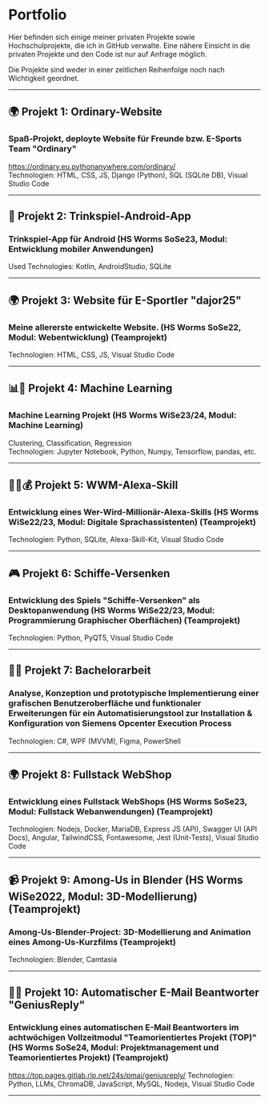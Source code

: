 # Portfolio
Hier befinden sich einige meiner privaten Projekte sowie Hochschulprojekte, die ich in GitHub verwalte. Eine nähere Einsicht in die privaten Projekte und den Code ist nur auf Anfrage möglich.

Die Projekte sind weder in einer zeitlichen Reihenfolge noch nach Wichtigkeit geordnet.

  
---

  
## 🌍 Projekt 1: Ordinary-Website
### Spaß-Projekt, deployte Website für Freunde bzw. E-Sports Team "Ordinary"
https://ordinary.eu.pythonanywhere.com/ordinary/  
Technologien: HTML, CSS, JS, Django (Python), SQL (SQLite DB), Visual Studio Code

  
---

  

## 🍻 Projekt 2: Trinkspiel-Android-App
### Trinkspiel-App für Android (HS Worms SoSe23, Modul: Entwicklung mobiler Anwendungen)
Used Technologies: Kotlin, AndroidStudio, SQLite

  
---

  

## 🌍 Projekt 3: Website für E-Sportler "dajor25"
### Meine allererste entwickelte Website. (HS Worms SoSe22, Modul: Webentwicklung) (Teamprojekt)
Technologien: HTML, CSS, JS, Visual Studio Code

  
---

  

## 📊🤖 Projekt 4: Machine Learning
### Machine Learning Projekt (HS Worms WiSe23/24, Modul: Machine Learning)
Clustering, Classification, Regression  
Technologien: Jupyter Notebook, Python, Numpy, Tensorflow, pandas, etc.

  
---

  

## 🤖🎤💰 Projekt 5: WWM-Alexa-Skill
### Entwicklung eines Wer-Wird-Millionär-Alexa-Skills (HS Worms WiSe22/23, Modul: Digitale Sprachassistenten) (Teamprojekt)
Technologien: Python, SQLite, Alexa-Skill-Kit, Visual Studio Code

  
---

  

## 🎮 Projekt 6: Schiffe-Versenken 
### Entwicklung des Spiels "Schiffe-Versenken" als Desktopanwendung (HS Worms WiSe22/23, Modul: Programmierung Graphischer Oberflächen) (Teamprojekt)
Technologien: Python, PyQT5, Visual Studio Code

  
---

  

## ✍🏻 Projekt 7: Bachelorarbeit  
### Analyse, Konzeption und prototypische Implementierung einer grafischen Benutzeroberfläche und funktionaler Erweiterungen für ein Automatisierungstool zur Installation & Konfiguration von Siemens Opcenter Execution Process
Technologien: C#, WPF (MVVM), Figma, PowerShell

  
---

  

## 🌍 Projekt 8: Fullstack WebShop
### Entwicklung eines Fullstack WebShops (HS Worms SoSe23, Modul: Fullstack Webanwendungen) (Teamprojekt)
Technologien: Nodejs, Docker, MariaDB, Express JS (API), Swagger UI (API Docs), Angular, TailwindCSS, Fontawesome, Jest (Unit-Tests), Visual Studio Code

  
---

  

## 📹 Projekt 9: Among-Us in Blender (HS Worms WiSe2022, Modul: 3D-Modellierung) (Teamprojekt)
### Among-Us-Blender-Project: 3D-Modellierung and Animation eines Among-Us-Kurzfilms (Teamprojekt)
Technologien: Blender, Camtasia

  
---

  

## 🤖📧 Projekt 10: Automatischer E-Mail Beantworter "GeniusReply"
### Entwicklung eines automatischen E-Mail Beantworters im achtwöchigen Vollzeitmodul "Teamorientiertes Projekt (TOP)" (HS Worms SoSe24, Modul: Projektmanagement und Teamorientiertes Projekt) (Teamprojekt)
https://top.pages.gitlab.rlp.net/24s/pmai/geniusreply/
Technologien: Python, LLMs, ChromaDB, JavaScript, MySQL, Nodejs, Visual Studio Code

  
---

